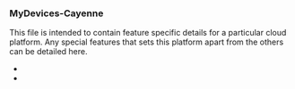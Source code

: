 
### MyDevices-Cayenne
This file is intended to contain feature specific details for a particular cloud platform.
Any special features that sets this platform apart from the others can be detailed here.  

*  
*  
